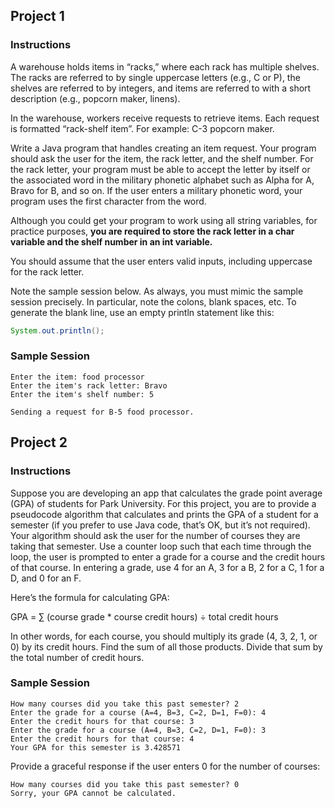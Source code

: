 ## Project 1
### Instructions
A warehouse holds items in “racks,” where each rack has multiple shelves. The racks are referred to by single uppercase letters (e.g., C or P), the shelves are referred to by integers, and items are referred to with a short description (e.g., popcorn maker, linens).

In the warehouse, workers receive requests to retrieve items. Each request is formatted “rack-shelf item”. For example: C-3 popcorn maker.

Write a Java program that handles creating an item request. Your program should ask the user for the item, the rack letter, and the shelf number. For the rack letter, your program must be able to accept the letter by itself or the associated word in the military phonetic alphabet such as Alpha for A, Bravo for B, and so on. If the user enters a military phonetic word, your program uses the first character from the word.

Although you could get your program to work using all string variables, for practice purposes, **you are required to store the rack letter in a char variable and the shelf number in an int variable.**

You should assume that the user enters valid inputs, including uppercase for the rack letter.

Note the sample session below. As always, you must mimic the sample session precisely. In particular, note the colons, blank spaces, etc. To generate the blank line, use an empty println statement like this:

```Java
System.out.println();
```
### Sample Session
```
Enter the item: food processor
Enter the item's rack letter: Bravo
Enter the item's shelf number: 5

Sending a request for B-5 food processor.
```


## Project 2
### Instructions
Suppose you are developing an app that calculates the grade point average (GPA) of students for Park University. For this project, you are to provide a pseudocode algorithm that calculates and prints the GPA of a student for a semester (if you prefer to use Java code, that’s OK, but it’s not required). Your algorithm should ask the user for the number of courses they are taking that semester. Use a counter loop such that each time through the loop, the user is prompted to enter a grade for a course and the credit hours of that course. In entering a grade, use 4 for an A, 3 for a B, 2 for a C, 1 for a D, and 0 for an F.

Here’s the formula for calculating GPA:

GPA = ∑ (course grade * course credit hours) ÷ total credit hours

In other words, for each course, you should multiply its grade (4, 3, 2, 1, or 0) by its credit hours. Find the sum of all those products. Divide that sum by the total number of credit hours.

### Sample Session
```
How many courses did you take this past semester? 2
Enter the grade for a course (A=4, B=3, C=2, D=1, F=0): 4
Enter the credit hours for that course: 3
Enter the grade for a course (A=4, B=3, C=2, D=1, F=0): 3
Enter the credit hours for that course: 4
Your GPA for this semester is 3.428571
```

Provide a graceful response if the user enters 0 for the number of courses:

```
How many courses did you take this past semester? 0
Sorry, your GPA cannot be calculated.
```
